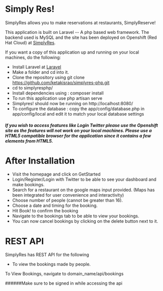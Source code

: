 Simply Res!
===========
SimplyRes allows you to make reservations at restaurants, SimplyReserve!


This application is built on Laravel -- A php based web framework. The backend used is MySQL and the site has been deployed on Openshift (Red Hat Cloud) at [SimplyRes](https://simplyresphp-ketakisrao.rhcloud.com "SimplyRes!").


If you want a copy of this application up and running on your local machines, do the following:

+ Install Laravel at [Laravel](http://laravel.com/docs/5.0 "Laravel 5 Docs")
+ Make a folder and cd into it.
+ Clone the repository using git clone https://github.com/ketakisrao/simplyres-php.git
+ cd to simplyresphp/
+ Install dependencies using : composer install
+ To run this application use php artisan serve
+ Simplyres! should now be running on http://localhost:8080/
+ To configure the database : copy the app/config/database.php in app/config/local and edit it to match your local database settings


##### If you wish to access features like Login Twitter please use the Openshift site as the features will not work on your local machines. Please use a HTML5 compatible browser for the application since it contains a few elements from HTML5.


After Installation
==================


+ Visit the homepage and click on GetStarted
+ Login/Register/Login with Twitter to be able to see your dashboard and make bookings.
+ Search for a restaurant on the google maps input provided. (Maps has been integrated for user convenience and interactivity)
+ Choose number of people (cannot be greater than 16).
+ Choose a date and timing for the booking.
+ Hit Book! to confirm the booking
+ Navigate to the bookings tab to be able to view your bookings.
+ You can now cancel bookings by clicking on the delete button next to it.


REST API
========

SimplyRes has REST API for the following
+ To view the bookings made by people.

To View Bookings, navigate to domain_name/api/bookings

######Make sure to be signed in while accessing the api
